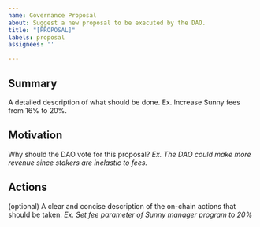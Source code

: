 ```yaml
---
name: Governance Proposal
about: Suggest a new proposal to be executed by the DAO.
title: "[PROPOSAL]"
labels: proposal
assignees: ''

---
```


## Summary
A detailed description of what should be done. Ex. Increase Sunny fees from 16% to 20%.

## Motivation
Why should the DAO vote for this proposal? *Ex. The DAO could make more revenue since stakers are inelastic to fees.*

## Actions
(optional) A clear and concise description of the on-chain actions that should be taken. *Ex. Set fee parameter of Sunny manager program to 20%*

